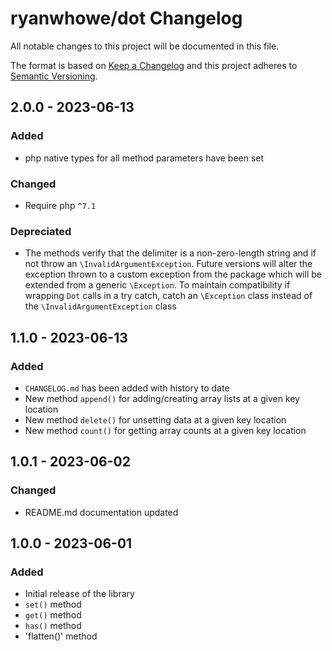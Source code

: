 # ryanwhowe/dot Changelog

All notable changes to this project will be documented in this file.

The format is based on [Keep a Changelog](http://keepachangelog.com/en/1.0.0/)
and this project adheres to [Semantic Versioning](http://semver.org/spec/v2.0.0.html).

## 2.0.0 - 2023-06-13

### Added

* php native types for all method parameters have been set

### Changed

* Require php `^7.1`

### Depreciated

* The methods verify that the delimiter is a non-zero-length string and if not throw an `\InvalidArgumentException`.
  Future versions will alter the exception thrown to a custom exception from the package which will be extended from a
  generic `\Exception`. To maintain compatibility if wrapping `Dot` calls in a try catch, catch an `\Exception` class
  instead of the `\InvalidArgumentException` class

## 1.1.0 - 2023-06-13

### Added

* `CHANGELOG.md` has been added with history to date
* New method `append()` for adding/creating array lists at a given key location
* New method `delete()` for unsetting data at a given key location
* New method `count()` for getting array counts at a given key location

## 1.0.1 - 2023-06-02

### Changed

* README.md documentation updated

## 1.0.0 - 2023-06-01

### Added

* Initial release of the library
* `set()` method
* `get()` method
* `has()` method
* 'flatten()' method